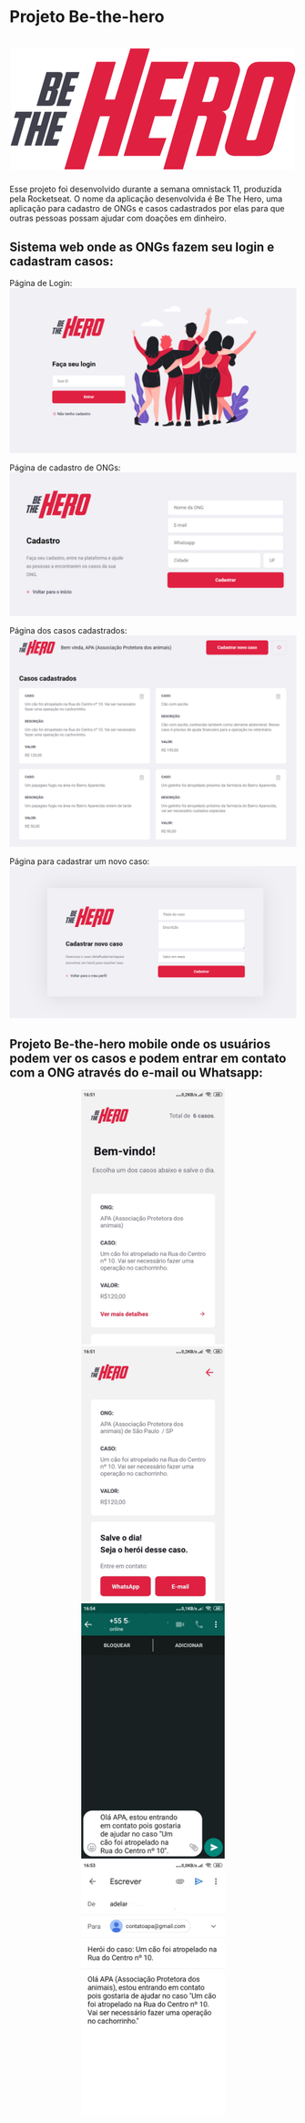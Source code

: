 # Projeto Be-the-hero

<h1 align="center">
<img src="frontend/src/assets/logo.svg">
</h1>

Esse projeto foi desenvolvido durante a semana omnistack 11, produzida pela Rocketseat. O nome da aplicação desenvolvida é Be The Hero, uma aplicação para cadastro de ONGs e casos cadastrados por elas para que outras pessoas possam ajudar com doações em dinheiro.

## Sistema web onde as ONGs fazem seu login e cadastram casos: 
  Página de Login:
  <img alt="login" title="login" src="frontend/src/assets/Login.png">
  
  Página de cadastro de ONGs:
  <img alt="cadastro" title="cadastro" src="frontend/src/assets/cadasONG.png">

  Página dos casos cadastrados:
  <img alt="casos cadastrados" title="casos cadastrados" src="frontend/src/assets/Casos Cadastrados.png">

  Página para cadastrar um novo caso:
  <img alt="novo caso" title="novo caso" src="frontend/src/assets/CadastroNovoCaso.png">


## Projeto Be-the-hero mobile onde os usuários podem ver os casos e podem entrar em contato com a ONG através do e-mail ou Whatsapp:
<p align="center">
<img width="50%" height="50%" alt="login" title="login" src="frontend/src/assets/bemvindo.jpeg">
  
<img width="50%" height="50%" alt="inicio" title="inicio" src="frontend/src/assets/detalhes.jpeg">

<img width="50%" height="50%" alt="inicio" title="inicio" src="frontend/src/assets/whatsapp.jpeg">


<img width="50%" height="50%" alt="inicio" title="inicio" src="frontend/src/assets/email.jpeg">
</p>
